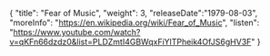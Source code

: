 {
  "title": "Fear of Music",
  "weight": 3,
  "releaseDate":"1979-08-03",
  "moreInfo": "https://en.wikipedia.org/wiki/Fear_of_Music",
  "listen": "https://www.youtube.com/watch?v=qKFn66dzdz0&list=PLDZmtI4GBWqxFiYlTPheik4OfJS6gHV3F"
}
